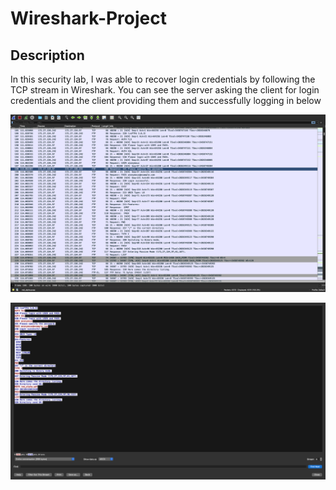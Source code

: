 # Wireshark-Project

<h2>Description</h2>
In this security lab, I was able to recover login credentials by following the TCP stream in Wireshark. You can see the server asking the client for login credentials and the client providing them and successfully logging in below




![image](https://github.com/sorgille/Wireshark-Project/blob/main/Screen%20Shot%202023-11-06%20at%207.57.20%20PM.png?raw=true)


![image](https://github.com/sorgille/Wireshark-Project/blob/main/Screen%20Shot%202023-11-06%20at%207.58.41%20PM.png?raw=true)
